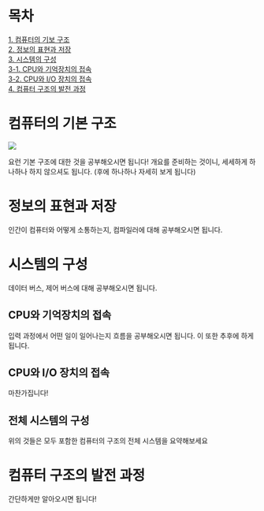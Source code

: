 # 목차 
[1. 컴퓨터의 기보 구조](#컴퓨터의-기본-구조) <br>
[2. 정보의 표현과 저장](#정보의-표현과-저장) <br>
[3. 시스템의 구성](#시스템의-구성) <br>
[3-1. CPU와 기억장치의 접속](#cpu와-기억장치의-접속) <br>
[3-2. CPU와 I/O 장치의 접속](#cpu와-io-장치의-접속) <br>
[4. 컴퓨터 구조의 발전 과정](#컴퓨터-구조의-발전-과정) <br>

# 컴퓨터의 기본 구조
<img src="https://github.com/hdaisywd/CS-Study/assets/102342953/592a735f-e0f0-4774-9c73-488178994722">

요런 기본 구조에 대한 것을 공부해오시면 됩니다! 개요를 준비하는 것이니, 세세하게 하나하나 하지 않으셔도 됩니다. (후에 하나하나 자세히 보게 됩니다)

# 정보의 표현과 저장 
인간이 컴퓨터와 어떻게 소통하는지, 컴파일러에 대해 공부해오시면 됩니다. 

# 시스템의 구성 
데이터 버스, 제어 버스에 대해 공부해오시면 됩니다. 

## CPU와 기억장치의 접속
입력 과정에서 어떤 일이 일어나는지 흐름을 공부해오시면 됩니다. 이 또한 추후에 하게 됩니다. 

## CPU와 I/O 장치의 접속
마찬가집니다!

## 전체 시스템의 구성
위의 것들은 모두 포함한 컴퓨터의 구조의 전체 시스템을 요약해보세요 

# 컴퓨터 구조의 발전 과정 
간단하게만 알아오시면 됩니다! 